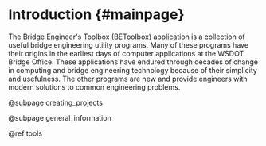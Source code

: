 Introduction {#mainpage}
============
The Bridge Engineer's Toolbox (BEToolbox) application is a collection of useful bridge engineering utility programs. Many of these programs have their origins in the earliest days of computer applications at the WSDOT Bridge Office. These applications have endured through decades of change in computing and bridge engineering technology because of their simplicity and usefulness. The other programs are new and provide engineers with modern solutions to common engineering problems.

@subpage creating_projects

@subpage general_information

@ref tools

